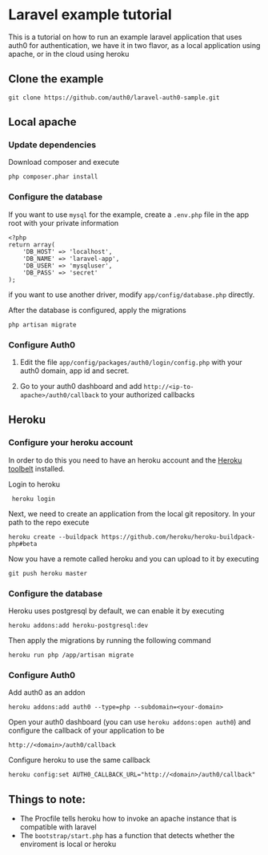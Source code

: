 # Laravel example tutorial
This is a tutorial on how to run an example laravel application that uses auth0 for authentication, we have it in two flavor, as a local application using apache, or in the cloud using heroku

## Clone the example

    git clone https://github.com/auth0/laravel-auth0-sample.git

## Local apache

### Update dependencies

Download composer and execute

    php composer.phar install

### Configure the database

If you want to use `mysql` for the example, create a `.env.php` file in the app root with your private information

    <?php
    return array(
        'DB_HOST' => 'localhost',
        'DB_NAME' => 'laravel-app',
        'DB_USER' => 'mysqluser',
        'DB_PASS' => 'secret'
    );

if you want to use another driver, modify `app/config/database.php` directly.

After the database is configured, apply the migrations

    php artisan migrate

### Configure Auth0

1. Edit the file `app/config/packages/auth0/login/config.php` with your auth0 domain, app id and secret.

2. Go to your auth0 dashboard and add `http://<ip-to-apache>/auth0/callback` to your authorized callbacks



## Heroku
### Configure your heroku account
In order to do this you need to have an heroku account and the [Heroku toolbelt](https://toolbelt.heroku.com/) installed.

Login to heroku

     heroku login

Next, we need to create an application from the local git repository. In your path to the repo execute

    heroku create --buildpack https://github.com/heroku/heroku-buildpack-php#beta

Now you have a remote called heroku and you can upload to it by executing

    git push heroku master

### Configure the database

Heroku uses postgresql by default, we can enable it by executing

    heroku addons:add heroku-postgresql:dev

Then apply the migrations by running the following command

    heroku run php /app/artisan migrate

### Configure Auth0

Add auth0 as an addon

    heroku addons:add auth0 --type=php --subdomain=<your-domain>

Open your auth0 dashboard (you can use `heroku addons:open auth0`) and configure the callback of your application to be

    http://<domain>/auth0/callback

Configure heroku to use the same callback

    heroku config:set AUTH0_CALLBACK_URL="http://<domain>/auth0/callback"

## Things to note:
* The Procfile tells heroku how to invoke an apache instance that is compatible with laravel
* The `bootstrap/start.php` has a function that detects whether the enviroment is local or heroku


